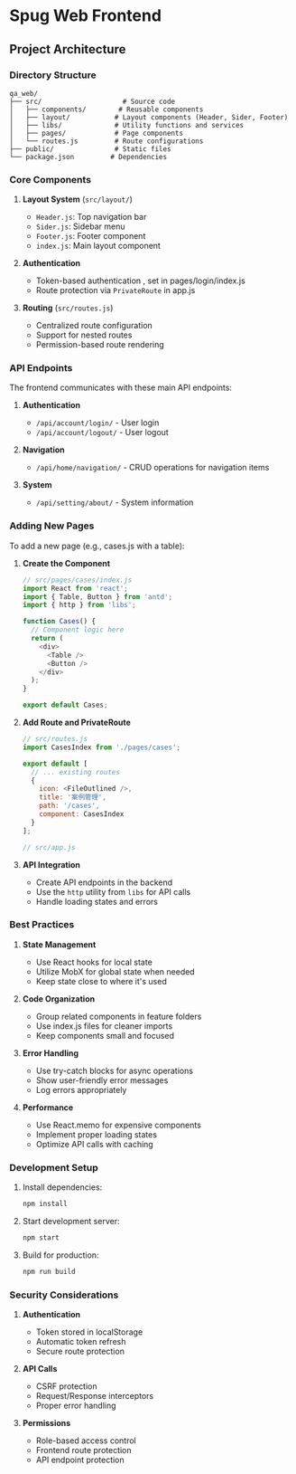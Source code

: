 # Spug Web Frontend

## Project Architecture

### Directory Structure

```
qa_web/
├── src/                    # Source code
│   ├── components/        # Reusable components
│   ├── layout/           # Layout components (Header, Sider, Footer)
│   ├── libs/             # Utility functions and services
│   ├── pages/            # Page components
│   └── routes.js         # Route configurations
├── public/               # Static files
└── package.json         # Dependencies
```

### Core Components

1. **Layout System** (`src/layout/`)
   - `Header.js`: Top navigation bar
   - `Sider.js`: Sidebar menu
   - `Footer.js`: Footer component
   - `index.js`: Main layout component

2. **Authentication** 
   - Token-based authentication , set in pages/login/index.js
   - Route protection via `PrivateRoute` in app.js

3. **Routing** (`src/routes.js`)
   - Centralized route configuration
   - Support for nested routes
   - Permission-based route rendering

### API Endpoints

The frontend communicates with these main API endpoints:

1. **Authentication**
   - `/api/account/login/` - User login
   - `/api/account/logout/` - User logout

2. **Navigation**
   - `/api/home/navigation/` - CRUD operations for navigation items

3. **System**
   - `/api/setting/about/` - System information

### Adding New Pages

To add a new page (e.g., cases.js with a table):

1. **Create the Component**
   ```javascript
   // src/pages/cases/index.js
   import React from 'react';
   import { Table, Button } from 'antd';
   import { http } from 'libs';

   function Cases() {
     // Component logic here
     return (
       <div>
         <Table />
         <Button />
       </div>
     );
   }

   export default Cases;
   ```

2. **Add Route and PrivateRoute**
   ```javascript
   // src/routes.js
   import CasesIndex from './pages/cases';

   export default [
     // ... existing routes
     {
       icon: <FileOutlined />,
       title: '案例管理',
       path: '/cases',
       component: CasesIndex
     }
   ];
   ```

   ```javascript
   // src/app.js
   
   ```

3. **API Integration**
   - Create API endpoints in the backend
   - Use the `http` utility from `libs` for API calls
   - Handle loading states and errors

### Best Practices

1. **State Management**
   - Use React hooks for local state
   - Utilize MobX for global state when needed
   - Keep state close to where it's used

2. **Code Organization**
   - Group related components in feature folders
   - Use index.js files for cleaner imports
   - Keep components small and focused

3. **Error Handling**
   - Use try-catch blocks for async operations
   - Show user-friendly error messages
   - Log errors appropriately

4. **Performance**
   - Use React.memo for expensive components
   - Implement proper loading states
   - Optimize API calls with caching

### Development Setup

1. Install dependencies:
   ```bash
   npm install
   ```

2. Start development server:
   ```bash
   npm start
   ```

3. Build for production:
   ```bash
   npm run build
   ```

### Security Considerations

1. **Authentication**
   - Token stored in localStorage
   - Automatic token refresh
   - Secure route protection

2. **API Calls**
   - CSRF protection
   - Request/Response interceptors
   - Proper error handling

3. **Permissions**
   - Role-based access control
   - Frontend route protection
   - API endpoint protection
